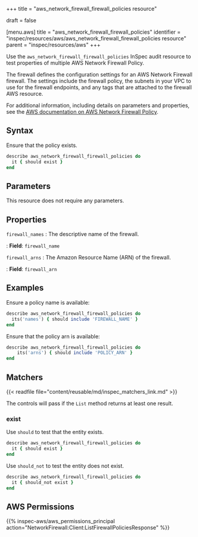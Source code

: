 +++
title = "aws_network_firewall_firewall_policies resource"

draft = false


[menu.aws]
title = "aws_network_firewall_firewall_policies"
identifier = "inspec/resources/aws/aws_network_firewall_firewall_policies resource"
parent = "inspec/resources/aws"
+++

Use the `aws_network_firewall_firewall_policies` InSpec audit resource to test properties of multiple AWS Network Firewall Policy.

The firewall defines the configuration settings for an AWS Network Firewall firewall. The settings include the firewall policy, the subnets in your VPC to use for the firewall endpoints, and any tags that are attached to the firewall AWS resource.

For additional information, including details on parameters and properties, see the [AWS documentation on AWS Network Firewall Policy](https://docs.aws.amazon.com/AWSCloudFormation/latest/UserGuide/aws-resource-networkfirewall-firewall.html).

## Syntax

Ensure that the policy exists.

```ruby
describe aws_network_firewall_firewall_policies do
  it { should exist }
end
```

## Parameters

This resource does not require any parameters.

## Properties

`firewall_names`
: The descriptive name of the firewall.

: **Field**: `firewall_name`

`firewall_arns`
: The Amazon Resource Name (ARN) of the firewall.

: **Field**: `firewall_arn`

## Examples

Ensure a policy name is available:

```ruby
describe aws_network_firewall_firewall_policies do
  its('names') { should include 'FIREWALL_NAME' }
end
```

Ensure that the policy arn is available:

```ruby
describe aws_network_firewall_firewall_policies do
    its('arns') { should include 'POLICY_ARN' }
end
```

## Matchers

{{< readfile file="content/reusable/md/inspec_matchers_link.md" >}}

The controls will pass if the `List` method returns at least one result.

### exist

Use `should` to test that the entity exists.

```ruby
describe aws_network_firewall_firewall_policies do
  it { should exist }
end
```

Use `should_not` to test the entity does not exist.

```ruby
describe aws_network_firewall_firewall_policies do
  it { should_not exist }
end
```

## AWS Permissions

{{% inspec-aws/aws_permissions_principal action="NetworkFirewall:Client:ListFirewallPoliciesResponse" %}}
